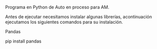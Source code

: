 Programa en Python de Auto en proceso para AM.

Antes de ejecutar necesitamos instalar algunas librerías, acontinuación ejecutamos los siguientes comandos para su instalación.

Pandas

pip install pandas
